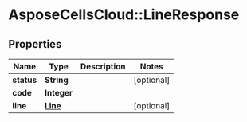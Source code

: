 # AsposeCellsCloud::LineResponse

## Properties
Name | Type | Description | Notes
------------ | ------------- | ------------- | -------------
**status** | **String** |  | [optional] 
**code** | **Integer** |  | 
**line** | [**Line**](Line.md) |  | [optional] 


